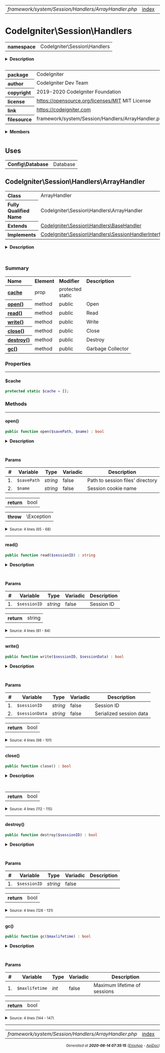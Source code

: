 


 



<table>
<tr>
<td style="width:100%"><em>framework/system/Session/Handlers/ArrayHandler.php</em></td>
<td><a href="../../../../../../../api/index.md">index</a></td>
<td><a href="../../../../../../../api/vendor/codeigniter4/framework/system/Session/Exceptions/SessionException.md">prev</a></td>
<td><a href="../../../../../../../api/vendor/codeigniter4/framework/system/Session/Handlers/BaseHandler.md">next</a></td>
</tr>
</table>







# CodeIgniter\Session\Handlers 
<table style="text-align:left">
<tr><th>namespace</th><td>CodeIgniter\Session\Handlers</td></tr>
</table>

<details>
<summary style="margin-bottom:12px;"><strong>Description</strong></summary>

<table>
<tr><td>
CodeIgniter
</td></tr>
</table>

<table>
<tr><td>
An open source application development framework for PHP

This content is released under the MIT License (MIT)

Copyright (c) 2014-2019 British Columbia Institute of Technology
Copyright (c) 2019-2020 CodeIgniter Foundation

Permission is hereby granted, free of charge, to any person obtaining a copy
of this software and associated documentation files (the "Software"), to deal
in the Software without restriction, including without limitation the rights
to use, copy, modify, merge, publish, distribute, sublicense, and/or sell
copies of the Software, and to permit persons to whom the Software is
furnished to do so, subject to the following conditions:

The above copyright notice and this permission notice shall be included in
all copies or substantial portions of the Software.

THE SOFTWARE IS PROVIDED "AS IS", WITHOUT WARRANTY OF ANY KIND, EXPRESS OR
IMPLIED, INCLUDING BUT NOT LIMITED TO THE WARRANTIES OF MERCHANTABILITY,
FITNESS FOR A PARTICULAR PURPOSE AND NONINFRINGEMENT. IN NO EVENT SHALL THE
AUTHORS OR COPYRIGHT HOLDERS BE LIABLE FOR ANY CLAIM, DAMAGES OR OTHER
LIABILITY, WHETHER IN AN ACTION OF CONTRACT, TORT OR OTHERWISE, ARISING FROM,
OUT OF OR IN CONNECTION WITH THE SOFTWARE OR THE USE OR OTHER DEALINGS IN
THE SOFTWARE.
</td></tr>
</table>

</details>



<table style="text-align:left">
<tr style="vertical-align:top;">
<th>package</th>
<td>CodeIgniter
</td>
</tr>
<tr style="vertical-align:top;">
<th>author</th>
<td>CodeIgniter Dev Team
</td>
</tr>
<tr style="vertical-align:top;">
<th>copyright</th>
<td>2019-2020 CodeIgniter Foundation
</td>
</tr>
<tr style="vertical-align:top;">
<th>license</th>
<td><a href="https://opensource.org/licenses/MIT">https://opensource.org/licenses/MIT</a>	MIT License
</td>
</tr>
<tr style="vertical-align:top;">
<th>link</th>
<td><a href="https://codeigniter.com">https://codeigniter.com</a>

</td>
</tr>
<tr style="vertical-align:top;">
<th>filesource</th>
<td>framework/system/Session/Handlers/ArrayHandler.php
</td>
</tr>
</table>

 

<details>
<summary style="margin-bottom:12px;"><strong>Members</strong></summary>
<table>
<tr><td><a href="../../../../../../../api/vendor/codeigniter4/framework/system/Session/Handlers/ArrayHandler.md">CodeIgniter\Session\Handlers\ArrayHandler</a></td></tr>
<tr><td><a href="../../../../../../../api/vendor/codeigniter4/framework/system/Session/Handlers/BaseHandler.md">CodeIgniter\Session\Handlers\BaseHandler</a></td></tr>
<tr><td><a href="../../../../../../../api/vendor/codeigniter4/framework/system/Session/Handlers/DatabaseHandler.md">CodeIgniter\Session\Handlers\DatabaseHandler</a></td></tr>
<tr><td><a href="../../../../../../../api/vendor/codeigniter4/framework/system/Session/Handlers/FileHandler.md">CodeIgniter\Session\Handlers\FileHandler</a></td></tr>
<tr><td><a href="../../../../../../../api/vendor/codeigniter4/framework/system/Session/Handlers/MemcachedHandler.md">CodeIgniter\Session\Handlers\MemcachedHandler</a></td></tr>
<tr><td><a href="../../../../../../../api/vendor/codeigniter4/framework/system/Session/Handlers/RedisHandler.md">CodeIgniter\Session\Handlers\RedisHandler</a></td></tr>
</table>
</details>



 
 ## Uses

<table style="text-align:left;">
<tr>
<td>
<strong>Config\Database</strong>
</td>
<td>Database</td>
</tr>
</table>



 
## CodeIgniter\Session\Handlers\ArrayHandler

<table style="text-align:left">
<tr><th>Class</th><td>ArrayHandler</td></tr>
<tr><th>Fully Qualified Name</th><td>CodeIgniter\Session\Handlers\ArrayHandler</td></tr>
<tr><th>Extends</th><td><a href="../../../../../../../api/vendor/codeigniter4/framework/system/Session/Handlers/BaseHandler.md">CodeIgniter\Session\Handlers\BaseHandler</a></td></tr>
<tr><th>Implements</th>
<td>
<a href="">CodeIgniter\Session\Handlers\SessionHandlerInterface</a><br>
</td>
</tr>
</table>


<details>
<summary style="margin-bottom:12px;"><strong>Description</strong></summary>

<table>
<tr><td>
Session handler using static array for storage.
</td></tr>
</table>

<table>
<tr><td>
Intended only for use during testing.
</td></tr>
</table>

</details>



<table style="text-align:left">
</table>



### Summary


<table style="text-align:left;">
<tr>
<th>Name</th>
<th>Element</th>
<th>Modifier</th>
<th>Description</th>
</tr>

<tr>
<th><a href="#cache"><strong>cache</strong></a></th>
<td>prop</td>
<td>
protected<br>static

</td>
<td></td>
</tr>

<tr>
<th><a href="#open"><strong>open</strong>()</a></th>
<td>method</td>
<td>
public

</td>
<td>Open</td>
</tr>
<tr>
<th><a href="#read"><strong>read</strong>()</a></th>
<td>method</td>
<td>
public

</td>
<td>Read</td>
</tr>
<tr>
<th><a href="#write"><strong>write</strong>()</a></th>
<td>method</td>
<td>
public

</td>
<td>Write</td>
</tr>
<tr>
<th><a href="#close"><strong>close</strong>()</a></th>
<td>method</td>
<td>
public

</td>
<td>Close</td>
</tr>
<tr>
<th><a href="#destroy"><strong>destroy</strong>()</a></th>
<td>method</td>
<td>
public

</td>
<td>Destroy</td>
</tr>
<tr>
<th><a href="#gc"><strong>gc</strong>()</a></th>
<td>method</td>
<td>
public

</td>
<td>Garbage Collector</td>
</tr>

</table>





### Properties


<hr>

#### $cache

```php
protected static $cache = [];
```











### Methods


<hr>

#### open()

```php
public function open($savePath, $name) : bool
```

<details>
<summary style="margin-bottom:12px;"><strong>Description</strong></summary>

<table>
<tr><td>
Open
</td></tr>
</table>

<table>
<tr><td>
Ensures we have an initialized database connection.
</td></tr>
</table>

</details>



<table style="text-align:left">
</table>


**Params**

<table>
<thead>
<tr>
<th>#</th>
<th>Variable</th>
<th>Type</th>
<th>Variadic</th>
<th>Description</th>
</tr>
</thead>
<tbody>

<tr>
<td>1.</td>
<td><code>$savePath</code></td>
<td><em>string
</em></td>
<td>false</td>
<td>Path to session files' directory</td>
</tr>

<tr>
<td>2.</td>
<td><code>$name</code></td>
<td><em>string
</em></td>
<td>false</td>
<td>Session cookie name</td>
</tr>


</tbody>
</table>



<table>
<tr>
<th style="vertical-align:top;">return</th>
<td>bool
</td>
</tr>
</table>


<table>
<tr>
<th style="vertical-align:top;">throw</th>
<td>\Exception
</td>
</tr>
</table>



<details>
<summary><small>Source: 4 lines (65 - 68)</small></summary>

```php
public function open($savePath, $name): bool
{
	return true;
}
```

</details>


<hr>

#### read()

```php
public function read($sessionID) : string
```

<details>
<summary style="margin-bottom:12px;"><strong>Description</strong></summary>

<table>
<tr><td>
Read
</td></tr>
</table>

<table>
<tr><td>
Reads session data and acquires a lock
</td></tr>
</table>

</details>



<table style="text-align:left">
</table>


**Params**

<table>
<thead>
<tr>
<th>#</th>
<th>Variable</th>
<th>Type</th>
<th>Variadic</th>
<th>Description</th>
</tr>
</thead>
<tbody>

<tr>
<td>1.</td>
<td><code>$sessionID</code></td>
<td><em>string
</em></td>
<td>false</td>
<td>Session ID</td>
</tr>


</tbody>
</table>



<table>
<tr>
<th style="vertical-align:top;">return</th>
<td>string
</td>
</tr>
</table>





<details>
<summary><small>Source: 4 lines (81 - 84)</small></summary>

```php
public function read($sessionID): string
{
	return '';
}
```

</details>


<hr>

#### write()

```php
public function write($sessionID, $sessionData) : bool
```

<details>
<summary style="margin-bottom:12px;"><strong>Description</strong></summary>

<table>
<tr><td>
Write
</td></tr>
</table>

<table>
<tr><td>
Writes (create / update) session data
</td></tr>
</table>

</details>



<table style="text-align:left">
</table>


**Params**

<table>
<thead>
<tr>
<th>#</th>
<th>Variable</th>
<th>Type</th>
<th>Variadic</th>
<th>Description</th>
</tr>
</thead>
<tbody>

<tr>
<td>1.</td>
<td><code>$sessionID</code></td>
<td><em>string
</em></td>
<td>false</td>
<td>Session ID</td>
</tr>

<tr>
<td>2.</td>
<td><code>$sessionData</code></td>
<td><em>string
</em></td>
<td>false</td>
<td>Serialized session data</td>
</tr>


</tbody>
</table>



<table>
<tr>
<th style="vertical-align:top;">return</th>
<td>bool
</td>
</tr>
</table>





<details>
<summary><small>Source: 4 lines (98 - 101)</small></summary>

```php
public function write($sessionID, $sessionData): bool
{
	return true;
}
```

</details>


<hr>

#### close()

```php
public function close() : bool
```

<details>
<summary style="margin-bottom:12px;"><strong>Description</strong></summary>

<table>
<tr><td>
Close
</td></tr>
</table>

<table>
<tr><td>
Releases locks and closes file descriptor.
</td></tr>
</table>

</details>



<table style="text-align:left">
</table>





<table>
<tr>
<th style="vertical-align:top;">return</th>
<td>bool
</td>
</tr>
</table>





<details>
<summary><small>Source: 4 lines (112 - 115)</small></summary>

```php
public function close(): bool
{
	return true;
}
```

</details>


<hr>

#### destroy()

```php
public function destroy($sessionID) : bool
```

<details>
<summary style="margin-bottom:12px;"><strong>Description</strong></summary>

<table>
<tr><td>
Destroy
</td></tr>
</table>

<table>
<tr><td>
Destroys the current session.
</td></tr>
</table>

</details>



<table style="text-align:left">
</table>


**Params**

<table>
<thead>
<tr>
<th>#</th>
<th>Variable</th>
<th>Type</th>
<th>Variadic</th>
<th>Description</th>
</tr>
</thead>
<tbody>

<tr>
<td>1.</td>
<td><code>$sessionID</code></td>
<td><em>string
</em></td>
<td>false</td>
<td></td>
</tr>


</tbody>
</table>



<table>
<tr>
<th style="vertical-align:top;">return</th>
<td>bool
</td>
</tr>
</table>





<details>
<summary><small>Source: 4 lines (128 - 131)</small></summary>

```php
public function destroy($sessionID): bool
{
	return true;
}
```

</details>


<hr>

#### gc()

```php
public function gc($maxlifetime) : bool
```

<details>
<summary style="margin-bottom:12px;"><strong>Description</strong></summary>

<table>
<tr><td>
Garbage Collector
</td></tr>
</table>

<table>
<tr><td>
Deletes expired sessions
</td></tr>
</table>

</details>



<table style="text-align:left">
</table>


**Params**

<table>
<thead>
<tr>
<th>#</th>
<th>Variable</th>
<th>Type</th>
<th>Variadic</th>
<th>Description</th>
</tr>
</thead>
<tbody>

<tr>
<td>1.</td>
<td><code>$maxlifetime</code></td>
<td><em>int
</em></td>
<td>false</td>
<td>Maximum lifetime of sessions</td>
</tr>


</tbody>
</table>



<table>
<tr>
<th style="vertical-align:top;">return</th>
<td>bool
</td>
</tr>
</table>





<details>
<summary><small>Source: 4 lines (144 - 147)</small></summary>

```php
public function gc($maxlifetime): bool
{
	return true;
}
```

</details>





 


 
  




<hr>

<table>
<tr>
<td style="width:100%"><em>framework/system/Session/Handlers/ArrayHandler.php</em></td>
<td><a href="../../../../../../../api/index.md">index</a></td>
<td><a href="../../../../../../../api/vendor/codeigniter4/framework/system/Session/Exceptions/SessionException.md">prev</a></td>
<td><a href="../../../../../../../api/vendor/codeigniter4/framework/system/Session/Handlers/BaseHandler.md">next</a></td>
<td><a href="#">top</a></td></tr>
</table>




<div style="text-align:right;">

<small>_Generated at **2020-08-14 07:35:15**_ *([EnixApp](https://github.com/enix-app) - [ApiDoc](https://github.com/enix-app/apidoc))*</small>
</div>